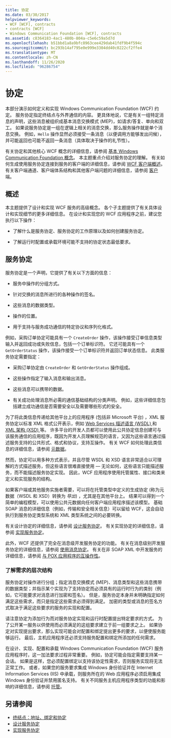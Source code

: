 ```yaml
---
title: 协定
ms.date: 03/30/2017
helpviewer_keywords:
- WCF [WCF], contracts
- contracts [WCF]
- Windows Communication Foundation [WCF], contracts
ms.assetid: c8364183-4ac1-480b-804a-c5e6c59a5d7d
ms.openlocfilehash: b51bbd1a8a9bfc8963cee429dab41fdf9b4f594c
ms.sourcegitcommit: bc293b14af795e0e999e3304dd40c0222cf2ffe4
ms.translationtype: MT
ms.contentlocale: zh-CN
ms.lasthandoff: 11/26/2020
ms.locfileid: "96286754"
---
```

# <a name="contracts"></a>协定

本部分演示如何定义和实现 Windows Communication Foundation (WCF) 约定。 服务协定指定终结点与外界通信的内容。 更具体地说，它是有关一组特定消息的声明，这些消息被组织成基本消息交换模式 (MEP)，如请求/答复、单向和双工。 如果说服务协定是一组在逻辑上相关的消息交换，那么服务操作就是单个消息交换。 例如，`Hello` 操作显然必须接受一条消息（以便调用方能够发出问候），并可能返回也可能不返回一条消息（具体取决于操作的礼节性）。  
  
 有关协定和其他核心 WCF 概念的详细信息，请参阅 [基本 Windows Communication Foundation 概念](../fundamental-concepts.md)。 本主题重点介绍对服务协定的理解。 有关如何生成使用服务协定连接到服务的客户端的详细信息，请参阅 [WCF 客户端概述](../wcf-client-overview.md)。 有关客户端通道、客户端体系结构和其他客户端问题的详细信息，请参阅 [客户](clients.md)端。  
  
## <a name="overview"></a>概述  

 本主题提供了设计和实现 WCF 服务的高级概念。 各个子主题提供了有关具体设计和实现细节的更多详细信息。 在设计和实现您的 WCF 应用程序之前，建议您执行以下操作：  
  
- 了解什么是服务协定、服务协定的工作原理以及如何创建服务协定。  
  
- 了解运行时配置或承载环境可能不支持的协定状态最低要求。  
  
## <a name="service-contracts"></a>服务协定  

 服务协定是一个声明，它提供了有关以下方面的信息：  
  
- 服务中操作的分组方式。  
  
- 针对交换的消息所进行的各种操作的签名。  
  
- 这些消息的数据类型。  
  
- 操作的位置。  
  
- 用于支持与服务成功通信的特定协议和序列化格式。  
  
 例如，采购订单协定可能具有一个 `CreateOrder` 操作，该操作接受订单信息类型输入并返回成功或失败信息，包括一个订单标识符。 它还可能具有一个 `GetOrderStatus` 操作，该操作接受一个订单标识符并返回订单状态信息。 此类服务协定需要指定：  
  
- 采购订单协定由 `CreateOrder` 和 `GetOrderStatus` 操作组成。  
  
- 这些操作指定了输入消息和输出消息。  
  
- 这些消息可以携带的数据。  
  
- 有关成功处理消息所必需的通信基础结构的分类声明。 例如，这些详细信息包括建立成功通信是否需要安全以及需要哪些形式的安全。  
  
 为了将此类信息传递给其他平台上的应用程序 (包括非 Microsoft 平台) ，XML 服务协定以标准 XML 格式公开表示，例如 [Web Services 描述语言 (WSDL) ](https://www.w3.org/TR/2001/NOTE-wsdl-20010315) 和 [XML 架构 (XSD) ](https://www.w3.org/XML/Schema)等。 许多平台的开发人员都可以使用此公共协定信息创建可与该服务通信的应用程序，既因为开发人员理解规范的语言，又因为这些语言通过描述服务支持的公共形式、格式和协议，支持互操作。 有关 WCF 如何处理此类信息的详细信息，请参阅 [元数据](metadata.md)。  
  
 然而，协定可以用多种方式表示，并且尽管 WSDL 和 XSD 语言非常适合以可理解的方式描述服务，但这些语言很难直接使用 — 无论如何，这些语言只能描述服务，而不能描述服务协定实现。 因此，WCF 应用程序使用托管属性、接口和类来定义和实现服务的结构。  
  
 如果客户端或其他服务实施者需要，可以将在托管类型中定义的生成协定 (称为元数据（WSDL 和 XSD）转换为 *导出*) ，尤其是在其他平台上。 结果可以得到一个简单的编程模型，可以使用公共元数据向任何客户端应用程序描述该模型。 基础 SOAP 消息的详细信息（例如，传输和安全相关信息）可以留给 WCF，这会自动执行到服务协定类型系统和 XML 类型系统之间的必要转换。  
  
 有关设计协定的详细信息，请参阅 [设计服务协定](../designing-service-contracts.md)。 有关实现协定的详细信息，请参阅 [实现服务协定](../implementing-service-contracts.md)。  
  
 此外，WCF 还提供了完全在消息级开发服务协定的功能。 有关在消息级别开发服务协定的详细信息，请参阅 [使用消息协定](using-message-contracts.md)。 有关在非 SOAP XML 中开发服务的详细信息，请参阅 [与 POX 应用程序的互操作性](interoperability-with-pox-applications.md)。  
  
### <a name="understanding-the-hierarchy-of-requirements"></a>了解需求的层次结构  

 服务协定对操作进行分组；指定消息交换模式 (MEP)、消息类型和这些消息携带的数据类型；并指示某个实现为了支持协定而必须具有的运行时行为的类别（例如，它可能要求对消息进行加密和签名）。 但是，服务协定本身并未明确指定如何满足这些需求，而只是指定这些需求必须得到满足。 加密的类型或消息的签名方式取决于满足这些要求的服务的实现和配置。  
  
 请注意协定为添加行为而对服务协定实现和运行时配置提出特定要求的方式。 为了公开某一服务以供使用而必须满足的这组要求建立于前一组要求之上。 如果协定对实现提出要求，那么实现可能会对配置和绑定提出更多的要求，以便使服务能够运行。 最后，主机应用程序还必须支持服务配置和绑定所添加的任何需求。  
  
 在设计、实现、配置和承载 Windows Communication Foundation (WCF) 服务应用程序时，这一加法要求过程非常重要。 例如，协定可能会指定需要支持某一会话。 如果是这样，您必须配置绑定以支持该协定性需求，否则服务实现将无法正常工作。 或者，如果您的服务要求集成 Windows 身份验证并在 Internet Information Services (IIS) 中承载，则服务所在的 Web 应用程序必须启用集成 Windows 身份验证并禁用匿名支持。 有关不同服务主机应用程序类型的功能和影响的详细信息，请参阅 [托管](hosting.md)。  
  
## <a name="see-also"></a>另请参阅

- [终结点：地址、绑定和协定](endpoints-addresses-bindings-and-contracts.md)
- [设计服务协定](../designing-service-contracts.md)
- [实现服务协定](../implementing-service-contracts.md)

